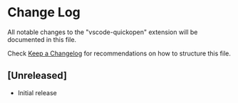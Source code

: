 # Change Log

All notable changes to the "vscode-quickopen" extension will be documented in this file.

Check [Keep a Changelog](http://keepachangelog.com/) for recommendations on how to structure this file.

## [Unreleased]

- Initial release